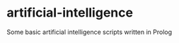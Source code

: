 artificial-intelligence
=======================

Some basic artificial intelligence scripts written in Prolog

